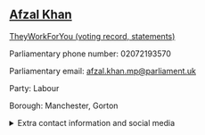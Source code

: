 ## <a href="https://members.parliament.uk/member/4671/contact">Afzal Khan</a>

<a href="https://www.theyworkforyou.com/mp/25662/afzal_khan/manchester%2C_gorton">TheyWorkForYou (voting record, statements)</a> 

Parliamentary phone number: 02072193570 

Parliamentary email: afzal.khan.mp@parliament.uk 

Party: Labour 

Borough: Manchester, Gorton 

<details><summary>Extra contact information and social media</summary> 
<li>Website: http://www.afzalkhan.org.uk/</li>
<li>Twitter: https://twitter.com/Afzal4Gorton</li>
<li>Constituency office phone number: 01612265546</li>
<li>Constituency office email: afzal.khan.mp@parliament.uk</li>
<li>Facebook:</li>
<li>Instagram:</li>
<li>Youtube:</li>
<li>Linkedin:</li>
<li>Government department phone number:</li>
<li>Government department email:</li>
<li>Threads:</li>
<li>Party office phone number:</li>
<li>Party office email:</li>
<li>Tiktok:</li>
</details>